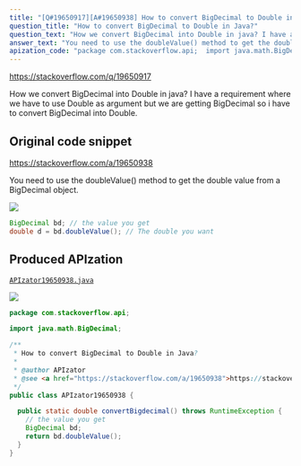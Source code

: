```yaml
---
title: "[Q#19650917][A#19650938] How to convert BigDecimal to Double in Java?"
question_title: "How to convert BigDecimal to Double in Java?"
question_text: "How we convert BigDecimal into Double in java? I have a requirement where we have to use Double as argument but we are getting BigDecimal so i have to convert BigDecimal into Double."
answer_text: "You need to use the doubleValue() method to get the double value from a BigDecimal object."
apization_code: "package com.stackoverflow.api;  import java.math.BigDecimal;  /**  * How to convert BigDecimal to Double in Java?  *  * @author APIzator  * @see <a href=\"https://stackoverflow.com/a/19650938\">https://stackoverflow.com/a/19650938</a>  */ public class APIzator19650938 {    public static double convertBigdecimal() throws RuntimeException {     // the value you get     BigDecimal bd;     return bd.doubleValue();   } }"
---
```


https://stackoverflow.com/q/19650917

How we convert BigDecimal into Double in java? I have a requirement where we have to use Double as argument but we are getting BigDecimal so i have to convert BigDecimal into Double.



## Original code snippet

https://stackoverflow.com/a/19650938

You need to use the doubleValue() method to get the double value from a BigDecimal object.

<div class="code-logo"><img src="/stackoverflow.png" /></div>

```java
BigDecimal bd; // the value you get
double d = bd.doubleValue(); // The double you want
```

## Produced APIzation

[`APIzator19650938.java`](https://github.com/pasqualesalza/apization-temp-data/raw/master/search/APIzator19650938.java)

<div class="code-logo"><img src="/apizator.png" /></div>

```java
package com.stackoverflow.api;

import java.math.BigDecimal;

/**
 * How to convert BigDecimal to Double in Java?
 *
 * @author APIzator
 * @see <a href="https://stackoverflow.com/a/19650938">https://stackoverflow.com/a/19650938</a>
 */
public class APIzator19650938 {

  public static double convertBigdecimal() throws RuntimeException {
    // the value you get
    BigDecimal bd;
    return bd.doubleValue();
  }
}

```